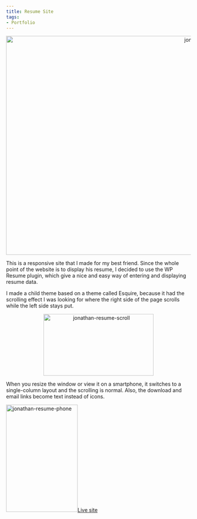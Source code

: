 ```yaml
---
title: Resume Site
tags:
- Portfolio
---
```


<p style="text-align: center;"><img class=" wp-image-229 aligncenter" alt="jonathan-resume-desktop" src="{{site.url}}/assets/uploads/2013/02/jonathan-resume-desktop.png" width="1129" height="596" /></p>
<p style="text-align: left;">This is a responsive site that I made for my best friend. Since the whole point of the website is to display his resume, I decided to use the WP Resume plugin, which give a nice and easy way of entering and displaying resume data.</p>
<p style="text-align: left;">I made a child theme based on a theme called Esquire, because it had the scrolling effect I was looking for where the right side of the page scrolls while the left side stays put.</p>
<p style="text-align: center;"><img alt="jonathan-resume-scroll" src="{{site.url}}/assets/uploads/2013/02/jonathan-resume-scroll.gif" width="300" height="168" /></p>
<p style="text-align: left;">When you resize the window or view it on a smartphone, it switches to a single-column layout and the scrolling is normal. Also, the download and email links become text instead of icons.</p>
<p style="text-align: left;"><img class="wp-image-230 aligncenter" alt="jonathan-resume-phone" src="{{site.url}}/assets/uploads/2013/02/jonathan-resume-phone.png" width="195" height="292" /><a href="http://www.jonathancaldwell.me/" target="_blank">Live site</a></p>
